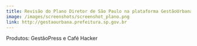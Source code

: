 ```yaml
---
title: Revisão do Plano Diretor de São Paulo na plataforma GestãoUrbanaSP
image: /images/screenshots/screenshot_plano.png
link: http://gestaourbana.prefeitura.sp.gov.br
---
```


Produtos: GestãoPress e Café Hacker
